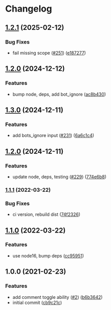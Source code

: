 # Changelog

## [1.2.1](https://github.com/jef/conventional-commits-pr-action/compare/v1.2.0...v1.2.1) (2025-02-12)


### Bug Fixes

* fail missing scope ([#251](https://github.com/jef/conventional-commits-pr-action/issues/251)) ([e187277](https://github.com/jef/conventional-commits-pr-action/commit/e187277687d2af590ac3f692c786ad2d709a44f5))

## [1.2.0](https://github.com/jef/conventional-commits-pr-action/compare/v1.1.1...v1.2.0) (2024-12-12)


### Features

* bump node, deps, add bot_ignore ([ac8b430](https://github.com/jef/conventional-commits-pr-action/commit/ac8b430aae3be29f1a53b5e84eddb190341b7647))

## [1.3.0](https://github.com/jef/conventional-commits-pr-action/compare/v1.2.0...v1.3.0) (2024-12-11)


### Features

* add bots_ignore input ([#231](https://github.com/jef/conventional-commits-pr-action/issues/231)) ([6a6c1c4](https://github.com/jef/conventional-commits-pr-action/commit/6a6c1c4e9d224ea5ee12911040d5983c028fe9a6))

## [1.2.0](https://github.com/jef/conventional-commits-pr-action/compare/v1.1.1...v1.2.0) (2024-12-11)


### Features

* update node, deps, testing ([#229](https://github.com/jef/conventional-commits-pr-action/issues/229)) ([774e6b8](https://github.com/jef/conventional-commits-pr-action/commit/774e6b82d68662745722538184f979fb0dba9561))

### [1.1.1](https://github.com/jef/conventional-commits-pr-action/compare/v1.1.0...v1.1.1) (2022-03-22)


### Bug Fixes

* ci version, rebuild dist ([74f2326](https://github.com/jef/conventional-commits-pr-action/commit/74f23260ae52eecbdd9a449612b6fcd3a953e9f0))

## [1.1.0](https://github.com/jef/conventional-commits-pr-action/compare/v1.0.0...v1.1.0) (2022-03-22)


### Features

* use node16, bump deps ([cc95951](https://github.com/jef/conventional-commits-pr-action/commit/cc959510ec8608ff1d43f15be229d7008f83404e))

## 1.0.0 (2021-02-23)


### Features

* add comment toggle ability ([#2](https://www.github.com/jef/conventional-commits-pr-action/issues/2)) ([b6b3642](https://www.github.com/jef/conventional-commits-pr-action/commit/b6b3642a5bba63f443ee0430ae21f5e2a59d081a))
* initial commit ([cb9c21c](https://www.github.com/jef/conventional-commits-pr-action/commit/cb9c21c8a9d11e311fe4d3c06c502a9c0fea82da))
